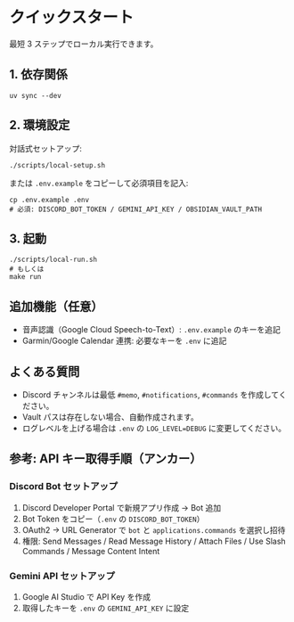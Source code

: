 # クイックスタート

最短 3 ステップでローカル実行できます。

## 1. 依存関係

```
uv sync --dev
```

## 2. 環境設定

対話式セットアップ:

```
./scripts/local-setup.sh
```

または `.env.example` をコピーして必須項目を記入:

```
cp .env.example .env
# 必須: DISCORD_BOT_TOKEN / GEMINI_API_KEY / OBSIDIAN_VAULT_PATH
```

## 3. 起動

```
./scripts/local-run.sh
# もしくは
make run
```

## 追加機能（任意）

- 音声認識（Google Cloud Speech-to-Text）: `.env.example` のキーを追記
- Garmin/Google Calendar 連携: 必要なキーを `.env` に追記

## よくある質問

- Discord チャンネルは最低 `#memo`, `#notifications`, `#commands` を作成してください。
- Vault パスは存在しない場合、自動作成されます。
- ログレベルを上げる場合は `.env` の `LOG_LEVEL=DEBUG` に変更してください。

## 参考: API キー取得手順（アンカー）

<a id="discord-bot-setup"></a>
### Discord Bot セットアップ

1. Discord Developer Portal で新規アプリ作成 → Bot 追加
2. Bot Token をコピー（`.env` の `DISCORD_BOT_TOKEN`）
3. OAuth2 → URL Generator で `bot` と `applications.commands` を選択し招待
4. 権限: Send Messages / Read Message History / Attach Files / Use Slash Commands / Message Content Intent

<a id="gemini-api-setup"></a>
### Gemini API セットアップ

1. Google AI Studio で API Key を作成
2. 取得したキーを `.env` の `GEMINI_API_KEY` に設定
